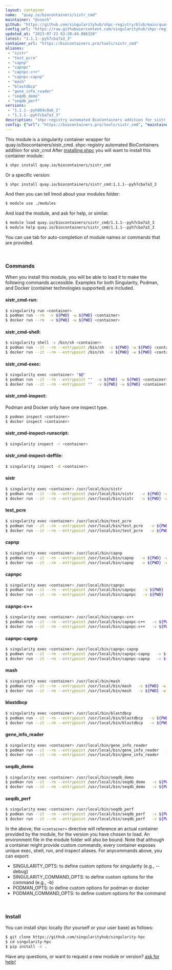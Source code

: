 ```yaml
---
layout: container
name:  "quay.io/biocontainers/sistr_cmd"
maintainer: "@vsoch"
github: "https://github.com/singularityhub/shpc-registry/blob/main/quay.io/biocontainers/sistr_cmd/container.yaml"
config_url: "https://raw.githubusercontent.com/singularityhub/shpc-registry/main/quay.io/biocontainers/sistr_cmd/container.yaml"
updated_at: "2023-07-23 03:20:44.086159"
latest: "1.1.1--pyh7cba7a3_3"
container_url: "https://biocontainers.pro/tools/sistr_cmd"
aliases:
 - "sistr"
 - "test_pcre"
 - "capnp"
 - "capnpc"
 - "capnpc-c++"
 - "capnpc-capnp"
 - "mash"
 - "blastdbcp"
 - "gene_info_reader"
 - "seqdb_demo"
 - "seqdb_perf"
versions:
 - "1.1.1--pyh864c0ab_2"
 - "1.1.1--pyh7cba7a3_3"
description: "shpc-registry automated BioContainers addition for sistr_cmd"
config: {"url": "https://biocontainers.pro/tools/sistr_cmd", "maintainer": "@vsoch", "description": "shpc-registry automated BioContainers addition for sistr_cmd", "latest": {"1.1.1--pyh7cba7a3_3": "sha256:b50e23909bb7b68823785fe7d4fb76c29c24d2ea542d998d8a3d93f24bfd6f16"}, "tags": {"1.1.1--pyh864c0ab_2": "sha256:0068bd3708615599f2ed4229338a9aa59cd2cc43a66c199d931da0d51261f211", "1.1.1--pyh7cba7a3_3": "sha256:b50e23909bb7b68823785fe7d4fb76c29c24d2ea542d998d8a3d93f24bfd6f16"}, "docker": "quay.io/biocontainers/sistr_cmd", "aliases": {"sistr": "/usr/local/bin/sistr", "test_pcre": "/usr/local/bin/test_pcre", "capnp": "/usr/local/bin/capnp", "capnpc": "/usr/local/bin/capnpc", "capnpc-c++": "/usr/local/bin/capnpc-c++", "capnpc-capnp": "/usr/local/bin/capnpc-capnp", "mash": "/usr/local/bin/mash", "blastdbcp": "/usr/local/bin/blastdbcp", "gene_info_reader": "/usr/local/bin/gene_info_reader", "seqdb_demo": "/usr/local/bin/seqdb_demo", "seqdb_perf": "/usr/local/bin/seqdb_perf"}}
---
```


This module is a singularity container wrapper for quay.io/biocontainers/sistr_cmd.
shpc-registry automated BioContainers addition for sistr_cmd
After [installing shpc](#install) you will want to install this container module:


```bash
$ shpc install quay.io/biocontainers/sistr_cmd
```

Or a specific version:

```bash
$ shpc install quay.io/biocontainers/sistr_cmd:1.1.1--pyh7cba7a3_3
```

And then you can tell lmod about your modules folder:

```bash
$ module use ./modules
```

And load the module, and ask for help, or similar.

```bash
$ module load quay.io/biocontainers/sistr_cmd/1.1.1--pyh7cba7a3_3
$ module help quay.io/biocontainers/sistr_cmd/1.1.1--pyh7cba7a3_3
```

You can use tab for auto-completion of module names or commands that are provided.

<br>

### Commands

When you install this module, you will be able to load it to make the following commands accessible.
Examples for both Singularity, Podman, and Docker (container technologies supported) are included.

#### sistr_cmd-run:

```bash
$ singularity run <container>
$ podman run --rm  -v ${PWD} -w ${PWD} <container>
$ docker run --rm  -v ${PWD} -w ${PWD} <container>
```

#### sistr_cmd-shell:

```bash
$ singularity shell -s /bin/sh <container>
$ podman run --it --rm --entrypoint /bin/sh  -v ${PWD} -w ${PWD} <container>
$ docker run --it --rm --entrypoint /bin/sh  -v ${PWD} -w ${PWD} <container>
```

#### sistr_cmd-exec:

```bash
$ singularity exec <container> "$@"
$ podman run --it --rm --entrypoint ""  -v ${PWD} -w ${PWD} <container> "$@"
$ docker run --it --rm --entrypoint ""  -v ${PWD} -w ${PWD} <container> "$@"
```

#### sistr_cmd-inspect:

Podman and Docker only have one inspect type.

```bash
$ podman inspect <container>
$ docker inspect <container>
```

#### sistr_cmd-inspect-runscript:

```bash
$ singularity inspect -r <container>
```

#### sistr_cmd-inspect-deffile:

```bash
$ singularity inspect -d <container>
```


#### sistr

```bash
$ singularity exec <container> /usr/local/bin/sistr
$ podman run --it --rm --entrypoint /usr/local/bin/sistr   -v ${PWD} -w ${PWD} <container> -c " $@"
$ docker run --it --rm --entrypoint /usr/local/bin/sistr   -v ${PWD} -w ${PWD} <container> -c " $@"
```


#### test_pcre

```bash
$ singularity exec <container> /usr/local/bin/test_pcre
$ podman run --it --rm --entrypoint /usr/local/bin/test_pcre   -v ${PWD} -w ${PWD} <container> -c " $@"
$ docker run --it --rm --entrypoint /usr/local/bin/test_pcre   -v ${PWD} -w ${PWD} <container> -c " $@"
```


#### capnp

```bash
$ singularity exec <container> /usr/local/bin/capnp
$ podman run --it --rm --entrypoint /usr/local/bin/capnp   -v ${PWD} -w ${PWD} <container> -c " $@"
$ docker run --it --rm --entrypoint /usr/local/bin/capnp   -v ${PWD} -w ${PWD} <container> -c " $@"
```


#### capnpc

```bash
$ singularity exec <container> /usr/local/bin/capnpc
$ podman run --it --rm --entrypoint /usr/local/bin/capnpc   -v ${PWD} -w ${PWD} <container> -c " $@"
$ docker run --it --rm --entrypoint /usr/local/bin/capnpc   -v ${PWD} -w ${PWD} <container> -c " $@"
```


#### capnpc-c++

```bash
$ singularity exec <container> /usr/local/bin/capnpc-c++
$ podman run --it --rm --entrypoint /usr/local/bin/capnpc-c++   -v ${PWD} -w ${PWD} <container> -c " $@"
$ docker run --it --rm --entrypoint /usr/local/bin/capnpc-c++   -v ${PWD} -w ${PWD} <container> -c " $@"
```


#### capnpc-capnp

```bash
$ singularity exec <container> /usr/local/bin/capnpc-capnp
$ podman run --it --rm --entrypoint /usr/local/bin/capnpc-capnp   -v ${PWD} -w ${PWD} <container> -c " $@"
$ docker run --it --rm --entrypoint /usr/local/bin/capnpc-capnp   -v ${PWD} -w ${PWD} <container> -c " $@"
```


#### mash

```bash
$ singularity exec <container> /usr/local/bin/mash
$ podman run --it --rm --entrypoint /usr/local/bin/mash   -v ${PWD} -w ${PWD} <container> -c " $@"
$ docker run --it --rm --entrypoint /usr/local/bin/mash   -v ${PWD} -w ${PWD} <container> -c " $@"
```


#### blastdbcp

```bash
$ singularity exec <container> /usr/local/bin/blastdbcp
$ podman run --it --rm --entrypoint /usr/local/bin/blastdbcp   -v ${PWD} -w ${PWD} <container> -c " $@"
$ docker run --it --rm --entrypoint /usr/local/bin/blastdbcp   -v ${PWD} -w ${PWD} <container> -c " $@"
```


#### gene_info_reader

```bash
$ singularity exec <container> /usr/local/bin/gene_info_reader
$ podman run --it --rm --entrypoint /usr/local/bin/gene_info_reader   -v ${PWD} -w ${PWD} <container> -c " $@"
$ docker run --it --rm --entrypoint /usr/local/bin/gene_info_reader   -v ${PWD} -w ${PWD} <container> -c " $@"
```


#### seqdb_demo

```bash
$ singularity exec <container> /usr/local/bin/seqdb_demo
$ podman run --it --rm --entrypoint /usr/local/bin/seqdb_demo   -v ${PWD} -w ${PWD} <container> -c " $@"
$ docker run --it --rm --entrypoint /usr/local/bin/seqdb_demo   -v ${PWD} -w ${PWD} <container> -c " $@"
```


#### seqdb_perf

```bash
$ singularity exec <container> /usr/local/bin/seqdb_perf
$ podman run --it --rm --entrypoint /usr/local/bin/seqdb_perf   -v ${PWD} -w ${PWD} <container> -c " $@"
$ docker run --it --rm --entrypoint /usr/local/bin/seqdb_perf   -v ${PWD} -w ${PWD} <container> -c " $@"
```



In the above, the `<container>` directive will reference an actual container provided
by the module, for the version you have chosen to load. An environment file in the
module folder will also be bound. Note that although a container
might provide custom commands, every container exposes unique exec, shell, run, and
inspect aliases. For anycommands above, you can export:

 - SINGULARITY_OPTS: to define custom options for singularity (e.g., --debug)
 - SINGULARITY_COMMAND_OPTS: to define custom options for the command (e.g., -b)
 - PODMAN_OPTS: to define custom options for podman or docker
 - PODMAN_COMMAND_OPTS: to define custom options for the command

<br>

### Install

You can install shpc locally (for yourself or your user base) as follows:

```bash
$ git clone https://github.com/singularityhub/singularity-hpc
$ cd singularity-hpc
$ pip install -e .
```

Have any questions, or want to request a new module or version? [ask for help!](https://github.com/singularityhub/singularity-hpc/issues)